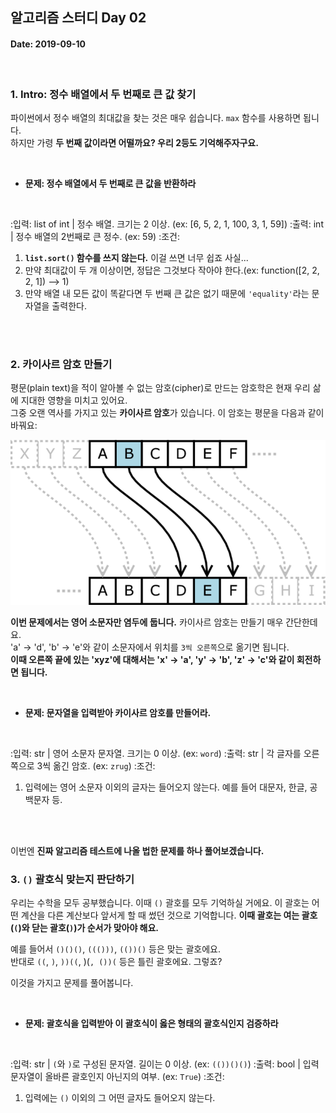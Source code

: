 ## 알고리즘 스터디 Day 02

#### Date: 2019-09-10

<br>


### 1. Intro: 정수 배열에서 두 번째로 큰 값 찾기

파이썬에서 정수 배열의 최대값을 찾는 것은 매우 쉽습니다. `max` 함수를 사용하면 됩니다.  
하지만 가령 **두 번째 값이라면 어떨까요? 우리 2등도 기억해주자구요.**  

<br>

* **문제: 정수 배열에서 두 번째로 큰 값을 반환하라**

<br>

:입력: list of int | 정수 배열. 크기는 2 이상. (ex: [6, 5, 2, 1, 100, 3, 1, 59])
:출력: int         | 정수 배열의 2번째로 큰 정수. (ex: 59)
:조건:  

1. **`list.sort()` 함수를 쓰지 않는다.** 이걸 쓰면 너무 쉽죠 사실...
1. 만약 최대값이 두 개 이상이면, 정답은 그것보다 작아야 한다.(ex: function([2, 2, 2, 1]) --> 1)
1. 만약 배열 내 모든 값이 똑같다면 두 번째 큰 값은 없기 때문에 `'equality'`라는 문자열을 출력한다.

<br>
<br>



### 2. 카이사르 암호 만들기


평문(plain text)을 적이 알아볼 수 없는 암호(cipher)로 만드는 암호학은 현재 우리 삶에 지대한 영향을 미치고 있어요.  
그중 오랜 역사를 가지고 있는 **카이사르 암호**가 있습니다. 이 암호는 평문을 다음과 같이 바꿔요:

![caesar example](image/caesar-example.png)


**이번 문제에서는 영어 소문자만 염두에 둡니다.** 카이사르 암호는 만들기 매우 간단한데요.  
'a' -> 'd', 'b' -> 'e'와 같이 소문자에서 위치를 `3씩 오른쪽`으로 옮기면 됩니다.  
**이때 오른쪽 끝에 있는 'xyz'에 대해서는 'x' -> 'a', 'y' -> 'b', 'z' -> 'c'와 같이 회전하면 됩니다.**

<br>

* **문제: 문자열을 입력받아 카이사르 암호를 만들어라.**

<br>

:입력: str | 영어 소문자 문자열. 크기는 0 이상. (ex: `word`)
:출력: str | 각 글자를 오른쪽으로 3씩 옮긴 암호. (ex: `zrug`)
:조건:  

1. 입력에는 영어 소문자 이외의 글자는 들어오지 않는다. 예를 들어 대문자, 한글, 공백문자 등.




<br>
<br>

이번엔 **진짜 알고리즘 테스트에 나올 법한 문제를 하나 풀어보겠습니다.**


### 3. `()` 괄호식 맞는지 판단하기

우리는 수학을 모두 공부했습니다. 이때 `()` 괄호를 모두 기억하실 거에요. 이 괄호는 어떤 계산을 다른 계산보다 앞서게 할 때 썼던 것으로 기억합니다. **이때 괄호는 여는 괄호(`(`)와 닫는 괄호(`)`)가 순서가 맞아야 해요.**  

예를 들어서 `()()()`, `((()))`, `(())()` 등은 맞는 괄호에요.  
반대로 `((`, `)`, `))((`, )(`, ())(` 등은 틀린 괄호에요. 그렇죠?

이것을 가지고 문제를 풀어봅니다.


<br>

* **문제: 괄호식을 입력받아 이 괄호식이 옳은 형태의 괄호식인지 검증하라**

<br>

:입력: str  | `(`와 `)`로 구성된 문자열. 길이는 0 이상. (ex: `(())()()`)
:출력: bool | 입력 문자열이 올바른 괄호인지 아닌지의 여부. (ex: `True`)
:조건:  

1. 입력에는 `()` 이외의 그 어떤 글자도 들어오지 않는다.
